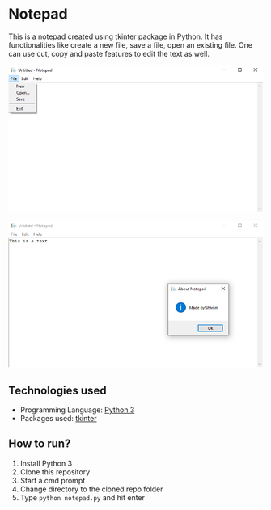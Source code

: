 # Notepad

This is a notepad created using tkinter package in Python.
It has functionalities like create a new file, save a file, open an existing file.
One can use cut, copy and paste features to edit the text as well.

![File Menu](Screenshots/Screenshot_filemenu.png)

![About Notepad](Screenshots/Screenshot_about.png)

## Technologies used 
* Programming Language: [Python 3](https://www.python.org/)
* Packages used: [tkinter](https://docs.python.org/3/library/tkinter.html)

## How to run?
1. Install Python 3
2. Clone this repository
3. Start a cmd prompt
4. Change directory to the cloned repo folder
5. Type `python notepad.py` and hit enter
